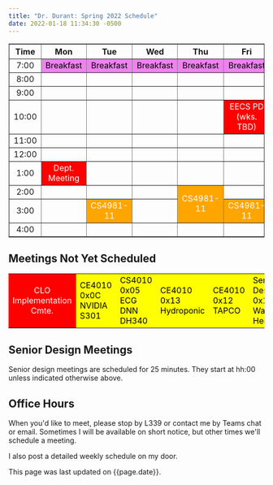 ```yaml
---
title: "Dr. Durant: Spring 2022 Schedule"
date: 2022-01-18 11:34:30 -0500
---
```


<style type="text/css">
td        { text-align: center;                      }
td.am     { background-color: red;     color: white; }
td.ce4010 { background-color: yellow;  color: black; text-align: left; }
td.cs4981 { background-color: orange;  color: white; }
td.lunch  { background-color: violet;  color: black; }
</style>

<div align="center">
<table border>
<tr><th>Time</th>       <th>Mon</th>                            <th>Tue</th>                        <th>Wed</th>                        <th>Thu</th>                                    <th>Fri</th>                            </tr>
<tr><td>7:00</td>       <td class="lunch">Breakfast</td>        <td class="lunch">Breakfast</td>    <td class="lunch">Breakfast</td>    <td class="lunch">Breakfast</td>                <td class="lunch">Breakfast</td>        </tr>
<tr><td>8:00</td>       <td>&nbsp;</td>                         <td>&nbsp;</td>                     <td>&nbsp;</td>                     <td>&nbsp;</td>                                 <td>&nbsp;</td>                         </tr>
<tr><td>9:00</td>       <td>&nbsp;</td>                         <td>&nbsp;</td>                     <td>&nbsp;</td>                     <td>&nbsp;</td>                                 <td>&nbsp;</td>                         </tr>
<tr><td>10:00</td>      <td>&nbsp;</td>                         <td>&nbsp;</td>                     <td>&nbsp;</td>                     <td>&nbsp;</td>                                 <td class="am">EECS PD (wks. TBD)</td>  </tr>
<tr><td>11:00</td>      <td>&nbsp;</td>                         <td>&nbsp;</td>                     <td>&nbsp;</td>                     <td>&nbsp;</td>                                 <td>&nbsp;</td>                         </tr>
<tr><td>12:00</td>      <td>&nbsp;</td>                         <td>&nbsp;</td>                     <td>&nbsp;</td>                     <td>&nbsp;</td>                                 <td>&nbsp;</td>                         </tr>
<tr><td>1:00</td>       <td class="am">Dept. Meeting</td>       <td>&nbsp;</td>                     <td>&nbsp;</td>                     <td>&nbsp;</td>                                 <td>&nbsp;</td>                         </tr>
<tr><td>2:00</td>       <td>&nbsp;</td>                         <td>&nbsp;</td>                     <td>&nbsp;</td>                     <td class="cs4981" rowspan="2">CS4981-11</td>   <td>&nbsp;</td>                         </tr>
<tr><td>3:00</td>       <td>&nbsp;</td>                         <td class="cs4981">CS4981-11</td>   <td>&nbsp;</td>                                                                     <td class="cs4981">CS4981-11</td>       </tr>
<tr><td>4:00</td>       <td>&nbsp;</td>                         <td>&nbsp;</td>                     <td>&nbsp;</td>                     <td>&nbsp;</td>                                 <td>&nbsp;</td>                         </tr>
</table>
</div>

## Meetings Not Yet Scheduled
<table><tr>
<td class="am">CLO Implementation Cmte.</td>
<td class="ce4010">CE4010 0x0C NVIDIA S301</td>
<td class="ce4010">CS4010 0x05 ECG DNN DH340</td>
<td class="ce4010">CE4010 0x13 Hydroponic</td>
<td class="ce4010">CE4010 0x12 TAPCO</td>
<td class="ce4010">Senior Design 0x11 Wave Height</td>
</tr></table>

## Senior Design Meetings

Senior design meetings are scheduled for 25 minutes. They start at hh:00 unless indicated otherwise above.

## Office Hours

When you'd like to meet, please stop by L339 or contact me by Teams chat or email. Sometimes I will be available on short notice, but other times we'll schedule a meeting.

I also post a detailed weekly schedule on my door.

This page was last updated on {{page.date}}.
